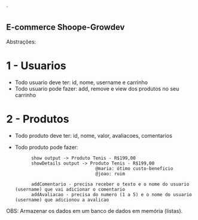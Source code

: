 `
## E-commerce Shoope-Growdev

Abstrações:

# 1 - Usuarios

- Todo usuario deve ter: id, nome, username e carrinho
- Todo usuario pode fazer: add, remove e view dos produtos no seu carrinho

# 2 - Produtos

- Todo produto deve ter: id, nome, valor, avaliacoes, comentarios
- Todo produto pode fazer:

            show output -> Produto Tenis - R$199,00
            showDetails output -> Produto Tenis - R$199,00
                                    @maria: ótimo custo-beneficio
                                    @joao: ruim

            addComentario - precisa receber o texto e o nome do usuario (username) que vai adicionar o comentario
            addAvaliacao - precisa do numero (1 a 5) e o nome do usuario (username) que adicionou a avalicao

OBS: Armazenar os dados em um banco de dados em memória (listas).